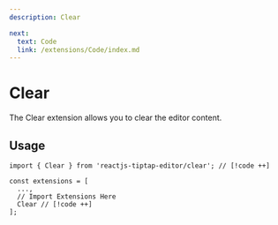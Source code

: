 ```yaml
---
description: Clear

next:
  text: Code
  link: /extensions/Code/index.md
---
```


# Clear

The Clear extension allows you to clear the editor content.

## Usage

```tsx
import { Clear } from 'reactjs-tiptap-editor/clear'; // [!code ++]

const extensions = [
  ...,
  // Import Extensions Here
  Clear // [!code ++]
];
```
